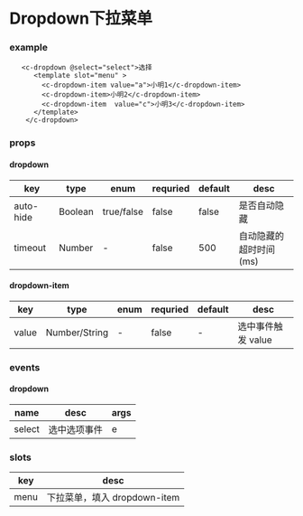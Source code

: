 # Dropdown下拉菜单

### example

```
   <c-dropdown @select="select">选择
      <template slot="menu" >
        <c-dropdown-item value="a">小明1</c-dropdown-item>
        <c-dropdown-item>小明2</c-dropdown-item>
        <c-dropdown-item  value="c">小明3</c-dropdown-item>
      </template>
    </c-dropdown>
```

### props

#### dropdown

| key       | type    | enum       | requried | default | desc                   |
| --------- | ------- | ---------- | -------- | ------- | ---------------------- |
| auto-hide | Boolean | true/false | false    | false   | 是否自动隐藏           |
| timeout   | Number  | -          | false    | 500     | 自动隐藏的超时时间(ms) |

#### dropdown-item

| key   | type          | enum | requried | default | desc               |
| ----- | ------------- | ---- | -------- | ------- | ------------------ |
| value | Number/String | -    | false    | -       | 选中事件触发 value |

### events

#### dropdown

| name   | desc         | args |
| ------ | ------------ | ---- |
| select | 选中选项事件 | e    |

### slots

| key  | desc                         |
| ---- | ---------------------------- |
| menu | 下拉菜单，填入 dropdown-item |
